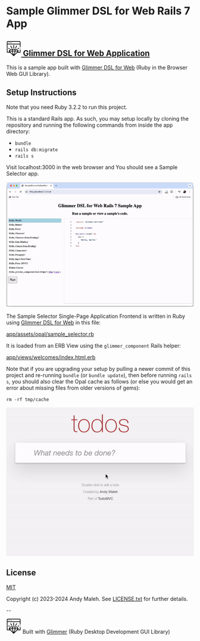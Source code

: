 # Sample Glimmer DSL for Web Rails 7 App
## [<img src="https://raw.githubusercontent.com/AndyObtiva/glimmer/master/images/glimmer-logo-hi-res.png" height=40 /> Glimmer DSL for Web Application](https://github.com/AndyObtiva/glimmer-dsl-web)

This is a sample app built with [Glimmer DSL for Web](https://github.com/AndyObtiva/glimmer-dsl-web) (Ruby in the Browser Web GUI Library).

## Setup Instructions

Note that you need Ruby 3.2.2 to run this project.

This is a standard Rails app. As such, you may setup locally by cloning the repository and running the following commands from inside the app directory:
- `bundle`
- `rails db:migrate`
- `rails s`

Visit localhost:3000 in the web browser and You should see a Sample Selector app.

![Sample Screenshot](/sample-glimmer-dsl-web-rails7-app.gif)

The Sample Selector Single-Page Application Frontend is written in Ruby using [Glimmer DSL for Web](https://github.com/AndyObtiva/glimmer-dsl-web) in this file:

[app/assets/opal/sample_selector.rb](/app/assets/opal/sample_selector.rb)

It is loaded from an ERB View using the `glimmer_component` Rails helper:

[app/views/welcomes/index.html.erb](/app/views/welcomes/index.html.erb)

Note that if you are upgrading your setup by pulling a newer commit of this project and re-running `bundle` (or `bundle update`), then before running `rails s`, you should also clear the Opal cache as follows (or else you would get an error about missing files from older versions of gems):

```
rm -rf tmp/cache
```

![Todo MVC](https://github.com/AndyObtiva/glimmer-dsl-web/raw/master/images/glimmer-dsl-web-samples-regular-todo-mvc.gif)

## License

[MIT](LICENSE.txt)

Copyright (c) 2023-2024 Andy Maleh. See [LICENSE.txt](LICENSE.txt) for further details.

--

[<img src="https://raw.githubusercontent.com/AndyObtiva/glimmer/master/images/glimmer-logo-hi-res.png" height=40 />](https://github.com/AndyObtiva/glimmer) Built with [Glimmer](https://github.com/AndyObtiva/glimmer) (Ruby Desktop Development GUI Library)
